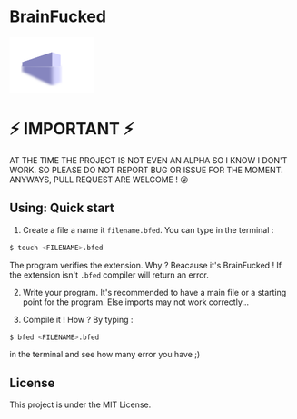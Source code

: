 # BrainFucked

<img src="https://github.com/Yagi-404/BrainFucked/blob/master/brainfucked.svg" alt="BrainFucked" width="150" height="100"/>

# ⚡ IMPORTANT ⚡

AT THE TIME THE PROJECT IS NOT EVEN AN ALPHA SO I KNOW I DON'T WORK. SO PLEASE DO NOT REPORT BUG OR ISSUE FOR THE MOMENT.
ANYWAYS, PULL REQUEST ARE WELCOME ! 😝

## Using: Quick start

1. Create a file a name it `filename.bfed`.
  You can type in the terminal :
  ```sh
  $ touch <FILENAME>.bfed
  ```
  The program verifies the extension. Why ? Beacause it's BrainFucked ! If the extension isn't `.bfed` compiler will return an error.
  
2. Write your program. It's recommended to have a main file or a starting point for the program. Else imports may not work correctly...
 
3. Compile it ! How ? By typing :
  ```sh
  $ bfed <FILENAME>.bfed
  ```
  in the terminal and see how many error you have ;)

## License

This project is under the MIT License.